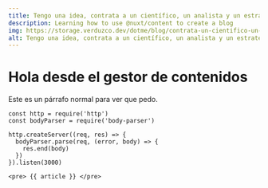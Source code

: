 ```yaml
---
title: Tengo una idea, contrata a un científico, un analista y un estratega de datos. 
description: Learning how to use @nuxt/content to create a blog
img: https://storage.verduzco.dev/dotme/blog/contrata-un-cientifico-un-analista-un-estratega.png
alt: Tengo una idea, contrata a un científico, un analista y un estratega de datos. 
---
```


# Hola desde el gestor de contenidos
Este es un párrafo normal para ver que pedo.

```js{1,3-5}[server.js]
const http = require('http')
const bodyParser = require('body-parser')

http.createServer((req, res) => {
  bodyParser.parse(req, (error, body) => {
    res.end(body)
  })
}).listen(3000)
```
```vue{1,3-5}[_slug.vue]
<pre> {{ article }} </pre>
```